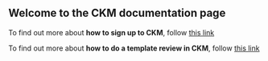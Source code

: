 ## **Welcome to the CKM documentation page**

To find out more about **how to sign up to CKM**, follow [this link](signup.md)

To find out more about **how to do a template review in CKM**, follow [this link](review.md)
